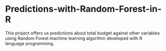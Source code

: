 # Predictions-with-Random-Forest-in-R
This project offers us predictions about total budget against other variables using Random Forest machine learning algorithm developed with R lenguage programming.
